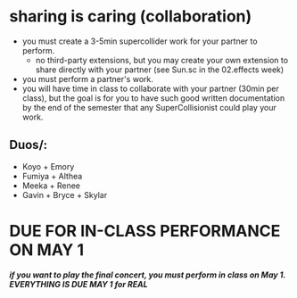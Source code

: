 # sharing is caring (collaboration)
- you must create a 3-5min supercollider work for your partner to perform.
  - no third-party extensions, but you may create your own extension to share directly with your partner (see Sun.sc in the 02.effects week)
- you must perform a partner's work.  
- you will have time in class to collaborate with your partner (30min per class), but the goal is for you to have such good written documentation by the end of the semester that any SuperCollisionist could play your work.

## Duos/:
- Koyo + Emory
- Fumiya + Althea
- Meeka + Renee
- Gavin + Bryce + Skylar

# DUE FOR IN-CLASS PERFORMANCE ON MAY 1
***if you want to play the final concert, you must perform in class on May 1. EVERYTHING IS DUE MAY 1 for REAL***
